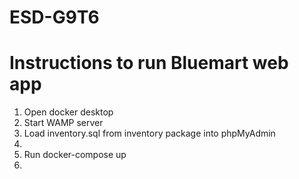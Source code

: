 # ESD-G9T6
# Instructions to run Bluemart web app
1. Open docker desktop
2. Start WAMP server
3. Load inventory.sql from inventory package into phpMyAdmin
4. 
5. Run docker-compose up
6. 

